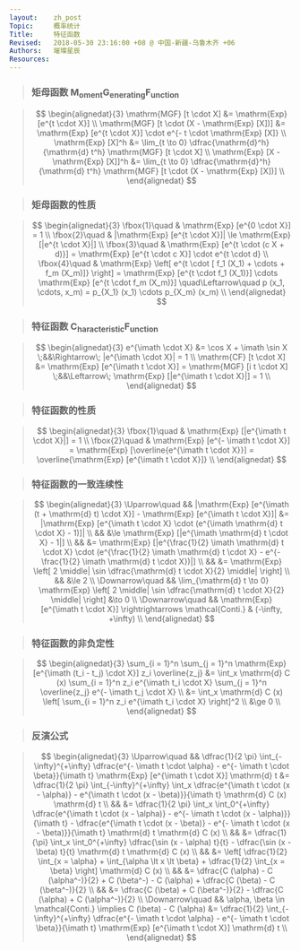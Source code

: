 ```yaml
---
layout:    zh_post
Topic:     概率统计
Title:     特征函数
Revised:   2018-05-30 23:16:00 +08 @ 中国-新疆-乌鲁木齐 +06
Authors:   璀璨星辰
Resources:
---
```


> ### 矩母函数 $\mathrm{M_{oment} G_{enerating} F_{unction}}$

> $$
> \begin{alignedat}{3}
>                      \mathrm{MGF} [t \cdot X] &= \mathrm{Exp} [e^{t \cdot X}] \\
> \mathrm{MGF} [t \cdot (X - \mathrm{Exp} [X])] &= \mathrm{Exp} [e^{t \cdot X}] \cdot e^{- t \cdot \mathrm{Exp} [X]} \\
>                            \mathrm{Exp} [X]^h &= \lim_{t \to 0} \dfrac{\mathrm{d}^h}{\mathrm{d} t^h} \mathrm{MGF} [t \cdot X] \\
>         \mathrm{Exp} [X - \mathrm{Exp} [X]]^h &= \lim_{t \to 0} \dfrac{\mathrm{d}^h}{\mathrm{d} t^h} \mathrm{MGF} [t \cdot (X - \mathrm{Exp} [X])] \\
> \end{alignedat}
> $$
>

> ### 矩母函数的性质

> $$
> \begin{alignedat}{3}
> \fbox{1}\quad & \mathrm{Exp} [e^{0 \cdot X}] = 1 \\
> \fbox{2}\quad & |\mathrm{Exp} [e^{t \cdot X}]| \le \mathrm{Exp} [|e^{t \cdot X}|] \\
> \fbox{3}\quad & \mathrm{Exp} [e^{t \cdot (c X + d)}] = \mathrm{Exp} [e^{t \cdot c X}] \cdot e^{t \cdot d} \\
> \fbox{4}\quad & \mathrm{Exp} \left[ e^{t \cdot [ f_1 (X_1) + \cdots + f_m (X_m)]} \right] = \mathrm{Exp} [e^{t \cdot f_1 (X_1)}] \cdots \mathrm{Exp} [e^{t \cdot f_m (X_m)}] \quad\Leftarrow\quad p (x_1, \cdots, x_m) = p_{X_1} (x_1) \cdots p_{X_m} (x_m) \\
> \end{alignedat}
> $$
>

> ### 特征函数 $\mathrm{C_{haracteristic} F_{unction}}$

> $$
> \begin{alignedat}{3}
>      e^{\imath \cdot X} &= \cos X + \imath \sin X                                           \;&&\Rightarrow\; |e^{\imath \cdot X}| = 1  \\
> \mathrm{CF} [t \cdot X] &= \mathrm{Exp} [e^{\imath t \cdot X}] = \mathrm{MGF} [i t \cdot X] \;&&\Leftarrow\; \mathrm{Exp} [|e^{\imath t \cdot X}|] = 1 \\
> \end{alignedat}
> $$
>

> ### 特征函数的性质

> $$
> \begin{alignedat}{3}
> \fbox{1}\quad & \mathrm{Exp} [|e^{\imath t \cdot X}|] = 1 \\
> \fbox{2}\quad & \mathrm{Exp} [e^{- \imath t \cdot X}] = \mathrm{Exp} [\overline{e^{\imath t \cdot X}}] = \overline{\mathrm{Exp} [e^{\imath t \cdot X}]} \\
> \end{alignedat}
> $$
>

> ### 特征函数的一致连续性

> $$
> \begin{alignedat}{3}
> \Uparrow\quad   &&                   |\mathrm{Exp} [e^{\imath (t + \mathrm{d} t) \cdot X}] - \mathrm{Exp} [e^{\imath t \cdot X}]| &= |\mathrm{Exp} [e^{\imath t \cdot X} \cdot (e^{\imath \mathrm{d} t \cdot X} - 1)]| \\
>                 &&                                                                                                                &\le \mathrm{Exp} [|e^{\imath \mathrm{d} t \cdot X} - 1|] \\
>                 &&                                                                                                                &= \mathrm{Exp} [|e^{\frac{1}{2} \imath \mathrm{d} t \cdot X} \cdot (e^{\frac{1}{2} \imath \mathrm{d} t \cdot X} - e^{- \frac{1}{2} \imath \mathrm{d} t \cdot X})|] \\
>                 &&                                                                                                                &= \mathrm{Exp} \left[ 2 \middle| \sin \dfrac{\mathrm{d} t \cdot X}{2} \middle| \right] \\
>                 &&                                                                                                                &\le 2 \\
> \Downarrow\quad && \lim_{\mathrm{d} t \to 0} \mathrm{Exp} \left[ 2 \middle| \sin \dfrac{\mathrm{d} t \cdot X}{2} \middle| \right] &\to 0 \\
> \Downarrow\quad &&                                         \mathrm{Exp} [e^{\imath t \cdot X}] \rightrightarrows \mathcal{Conti.} & (-\infty, +\infty) \\
> \end{alignedat}
> $$
>

> ### 特征函数的非负定性

> $$
> \begin{alignedat}{3}
> \sum_{i = 1}^n \sum_{j = 1}^n \mathrm{Exp} [e^{\imath (t_i - t_j) \cdot X}] z_i \overline{z_j} &= \int_x \mathrm{d} C (x) \sum_{i = 1}^n z_i e^{\imath t_i \cdot X} \sum_{j = 1}^n \overline{z_j} e^{- \imath t_j \cdot X} \\
>                                                                                                &= \int_x \mathrm{d} C (x) \left[ \sum_{i = 1}^n z_i e^{\imath t_i \cdot X} \right]^2 \\
>                                                                                                &\ge 0 \\
> \end{alignedat}
> $$
>

> ### 反演公式

> $$
> \begin{alignedat}{3}
> \Uparrow\quad && \dfrac{1}{2 \pi} \int_{-\infty}^{+\infty} \dfrac{e^{- \imath t \cdot \alpha} - e^{- \imath t \cdot \beta}}{\imath t} \mathrm{Exp} [e^{\imath t \cdot X}] \mathrm{d} t &= \dfrac{1}{2 \pi} \int_{-\infty}^{+\infty} \int_x \dfrac{e^{\imath t \cdot (x - \alpha)} - e^{\imath t \cdot (x - \beta)}}{\imath t} \mathrm{d} C (x) \mathrm{d} t \\
> && &= \dfrac{1}{2 \pi} \int_x \int_0^{+\infty} \dfrac{e^{\imath t \cdot (x - \alpha)} - e^{- \imath t \cdot (x - \alpha)}}{\imath t} - \dfrac{e^{\imath t \cdot (x - \beta)} - e^{- \imath t \cdot (x - \beta)}}{\imath t} \mathrm{d} t \mathrm{d} C (x) \\
> && &= \dfrac{1}{\pi} \int_x \int_0^{+\infty} \dfrac{\sin (x - \alpha) t}{t} - \dfrac{\sin (x - \beta) t}{t} \mathrm{d} t \mathrm{d} C (x) \\
> && &= \left[ \dfrac{1}{2} \int_{x = \alpha} + \int_{\alpha \lt x \lt \beta} + \dfrac{1}{2} \int_{x = \beta} \right] \mathrm{d} C (x) \\
> && &= \dfrac{C (\alpha) - C (\alpha^-)}{2} + C (\beta^-) - C (\alpha) + \dfrac{C (\beta) - C (\beta^-)}{2} \\
> && &= \dfrac{C (\beta) + C (\beta^-)}{2} - \dfrac{C (\alpha) + C (\alpha^-)}{2} \\
>\Downarrow\quad && \alpha, \beta \in \mathcal{Conti.} \implies C (\beta) - C (\alpha) &= \dfrac{1}{2} \int_{-\infty}^{+\infty} \dfrac{e^{- \imath t \cdot \alpha} - e^{- \imath t \cdot \beta}}{\imath t} \mathrm{Exp} [e^{\imath t \cdot X}] \mathrm{d} t \\
> \end{alignedat}
> $$
>


